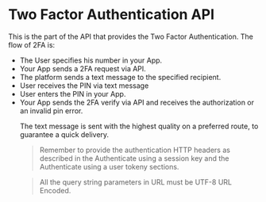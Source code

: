 <h1>Two Factor Authentication API</h1>
<p>This is the part of the API that provides the Two Factor Authentication. The flow of 2FA is:</p>
<ul>
<li>The User specifies his number in your App.</li>
<li>Your App sends a 2FA request via API.</li>
<li>The platform sends a text message to the specified recipient.</li>
<li>User receives the PIN via text message</li>
<li>User enters the PIN in your App.</li>
<li>Your App sends the 2FA verify via API and receives the authorization or an invalid pin error.</li>
<p>The text message is sent with the highest quality on a preferred route, to guarantee a quick delivery.</p>
<blockquote>Remember to provide the authentication HTTP headers as described in the Authenticate using a session key and the Authenticate using a user tokeny sections.</blockquote>
<blockquote>All the query string parameters in URL must be UTF-8 URL Encoded.</blockquote>